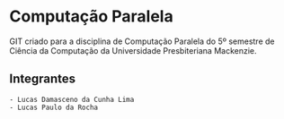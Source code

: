 # Computação Paralela

 GIT criado para a disciplina de Computação Paralela do 5º semestre de Ciência da Computação da Universidade Presbiteriana Mackenzie.

 ## Integrantes

 ```
 - Lucas Damasceno da Cunha Lima
 - Lucas Paulo da Rocha
 ```

